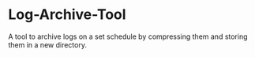 # Log-Archive-Tool
A tool to archive logs on a set schedule by compressing them and storing them in a new directory.
